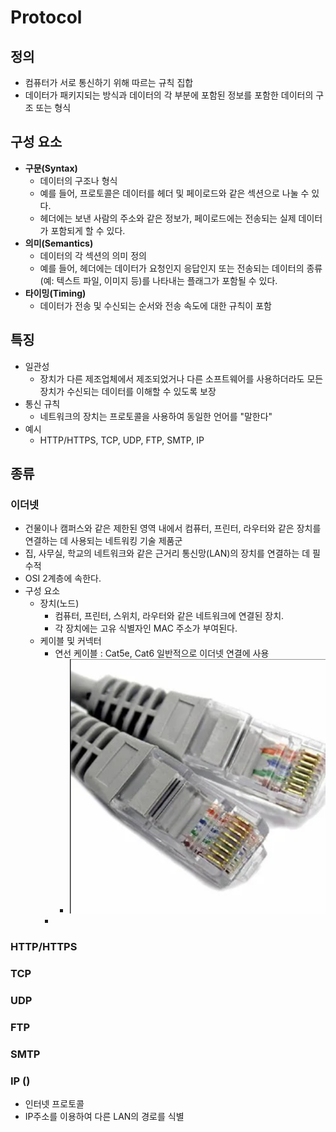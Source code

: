 # Protocol

## 정의
- 컴퓨터가 서로 통신하기 위해 따르는 규칙 집합
- 데이터가 패키지되는 방식과 데이터의 각 부분에 포함된 정보를 포함한 데이터의 구조 또는 형식

## 구성 요소
- **구문(Syntax)**
  - 데이터의 구조나 형식 
  - 예를 들어, 프로토콜은 데이터를 헤더 및 페이로드와 같은 섹션으로 나눌 수 있다.
  - 헤더에는 보낸 사람의 주소와 같은 정보가, 페이로드에는 전송되는 실제 데이터가 포함되게 할 수 있다.
- **의미(Semantics)**
  - 데이터의 각 섹션의 의미 정의
  - 예를 들어, 헤더에는 데이터가 요청인지 응답인지 또는 전송되는 데이터의 종류(예: 텍스트 파일, 이미지 등)를 나타내는 플래그가 포함될 수 있다.
- **타이밍(Timing)**
  - 데이터가 전송 및 수신되는 순서와 전송 속도에 대한 규칙이 포함

## 특징
* 일관성
  * 장치가 다른 제조업체에서 제조되었거나 다른 소프트웨어를 사용하더라도 모든 장치가 수신되는 데이터를 이해할 수 있도록 보장
* 통신 규칙
  * 네트워크의 장치는 프로토콜을 사용하여 동일한 언어를 "말한다"
* 예시
  * HTTP/HTTPS, TCP, UDP, FTP, SMTP, IP

## 종류

### 이더넷 

- 건물이나 캠퍼스와 같은 제한된 영역 내에서 컴퓨터, 프린터, 라우터와 같은 장치를 연결하는 데 사용되는 네트워킹 기술 제품군
- 집, 사무실, 학교의 네트워크와 같은 근거리 통신망(LAN)의 장치를 연결하는 데 필수적
- OSI 2계층에 속한다.
- 구성 요소
  - 장치(노드)
    - 컴퓨터, 프린터, 스위치, 라우터와 같은 네트워크에 연결된 장치.
    - 각 장치에는 고유 식별자인 MAC 주소가 부여된다.
  - 케이블 및 커넥터
    - 연선 케이블 : Cat5e, Cat6 일반적으로 이더넷 연결에 사용
      - ![ethernetCable](../../images/Cs/ethernetCable.png)
    - 

### HTTP/HTTPS

### TCP

### UDP

### FTP

### SMTP 

### IP ()
- 인터넷 프로토콜
- IP주소를 이용하여 다른 LAN의 경로를 식별